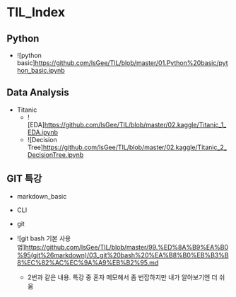 # TIL_Index

>  

## Python

* ![python basic]<https://github.com/lsGee/TIL/blob/master/01.Python%20basic/python_basic.ipynb>



## Data Analysis

* Titanic
  * ![EDA]<https://github.com/lsGee/TIL/blob/master/02.kaggle/Titanic_1_EDA.ipynb>
  * ![Decision Tree]<https://github.com/lsGee/TIL/blob/master/02.kaggle/Titanic_2_DecisionTree.ipynb>



## GIT 특강

* markdown_basic

* CLI

* git

* ![git bash 기본 사용법]<https://github.com/lsGee/TIL/blob/master/99.%ED%8A%B9%EA%B0%95(git%26markdown)/03_git%20bash%20%EA%B8%B0%EB%B3%B8%EC%82%AC%EC%9A%A9%EB%B2%95.md>
  * 2번과 같은 내용. 특강 중 혼자 메모해서 좀 번잡하지만 내가 알아보기엔 더 쉬움
